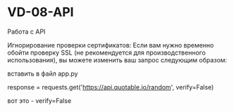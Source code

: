 # VD-08-API
Работа с API 

Игнорирование проверки сертификатов: Если вам нужно временно обойти проверку SSL 
(не рекомендуется для производственного использования), 
вы можете изменить ваш запрос следующим образом:

вставить в файл app.py

   response = requests.get('https://api.quotable.io/random', verify=False)
   
   вот это - verify=False
   
